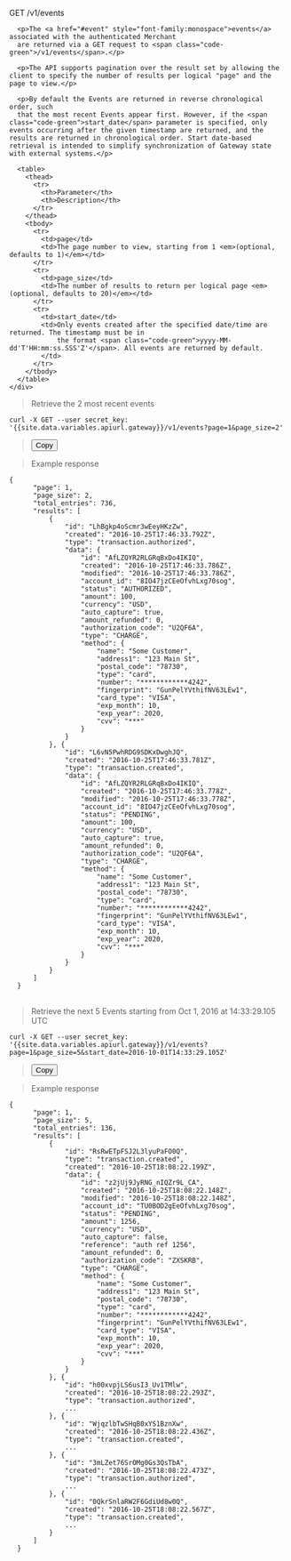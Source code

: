 <div class="method-area">
  <div class="method-copy">
    <div class="method-copy-padding">
      <p><span class="api-operation">GET</span> <span class="code-green">/v1/events</span></p>

      <p>The <a href="#event" style="font-family:monospace">events</a> associated with the authenticated Merchant
      are returned via a GET request to <span class="code-green">/v1/events</span>.</p>

      <p>The API supports pagination over the result set by allowing the client to specify the number of results per logical "page" and the page to view.</p>

      <p>By default the Events are returned in reverse chronological order, such
      that the most recent Events appear first. However, if the <span class="code-green">start_date</span> parameter is specified, only events occurring after the given timestamp are returned, and the results are returned in chronological order. Start date-based retrieval is intended to simplify synchronization of Gateway state with external systems.</p>

      <table>
        <thead>
          <tr>
            <th>Parameter</th>
            <th>Description</th>
          </tr>
        </thead>
        <tbody>
          <tr>
            <td>page</td>
            <td>The page number to view, starting from 1 <em>(optional, defaults to 1)</em></td>
          </tr>
          <tr>
            <td>page_size</td>
            <td>The number of results to return per logical page <em>(optional, defaults to 20)</em></td>
          </tr>
          <tr>
            <td>start_date</td>
            <td>Only events created after the specified date/time are returned. The timestamp must be in
                the format <span class="code-green">yyyy-MM-dd'T'HH:mm:ss.SSS'Z'</span>. All events are returned by default.
            </td>
          </tr>
        </tbody>
      </table>
    </div>
  </div>

  <blockquote>Retrieve the 2 most recent events</blockquote>

  <pre id="get-events"><code class="json">curl -X GET --user secret_key: '{{site.data.variables.apiurl.gateway}}/v1/events?page=1&amp;page_size=2'</code></pre>
  <blockquote><button id="btn" class="btn copy" data-clipboard-target="#get-events" onclick="Materialize.toast('Copied!', 2000)">Copy</button></blockquote>

  <blockquote>Example response</blockquote>
  <pre><code>{
      "page": 1,
      "page_size": 2,
      "total_entries": 736,
      "results": [
          {
              "id": "LhBgkp4oScmr3wEeyHKzZw",
              "created": "2016-10-25T17:46:33.792Z",
              "type": "transaction.authorized",
              "data": {
                  "id": "AfLZQYR2RLGRqBxDo4IKIQ",
                  "created": "2016-10-25T17:46:33.786Z",
                  "modified": "2016-10-25T17:46:33.786Z",
                  "account_id": "8IO47jzCEeOfvhLxg70sog",
                  "status": "AUTHORIZED",
                  "amount": 100,
                  "currency": "USD",
                  "auto_capture": true,
                  "amount_refunded": 0,
                  "authorization_code": "U2QF6A",
                  "type": "CHARGE",
                  "method": {
                      "name": "Some Customer",
                      "address1": "123 Main St",
                      "postal_code": "78730",
                      "type": "card",
                      "number": "************4242",
                      "fingerprint": "GunPelYVthifNV63LEw1",
                      "card_type": "VISA",
                      "exp_month": 10,
                      "exp_year": 2020,
                      "cvv": "&#42;&#42;&#42;"
                  }
              }
          }, {
              "id": "L6vN5PwhRDG9SDKxDwghJQ",
              "created": "2016-10-25T17:46:33.781Z",
              "type": "transaction.created",
              "data": {
                  "id": "AfLZQYR2RLGRqBxDo4IKIQ",
                  "created": "2016-10-25T17:46:33.778Z",
                  "modified": "2016-10-25T17:46:33.778Z",
                  "account_id": "8IO47jzCEeOfvhLxg70sog",
                  "status": "PENDING",
                  "amount": 100,
                  "currency": "USD",
                  "auto_capture": true,
                  "amount_refunded": 0,
                  "authorization_code": "U2QF6A",
                  "type": "CHARGE",
                  "method": {
                      "name": "Some Customer",
                      "address1": "123 Main St",
                      "postal_code": "78730",
                      "type": "card",
                      "number": "************4242",
                      "fingerprint": "GunPelYVthifNV63LEw1",
                      "card_type": "VISA",
                      "exp_month": 10,
                      "exp_year": 2020,
                      "cvv": "&#42;&#42;&#42;"
                  }
              }
          }
      ]
  }</code>
  </pre>


  <blockquote>Retrieve the next 5 Events starting from Oct 1, 2016 at 14:33:29.105 UTC</blockquote>
  <pre id="events-spec"><code class="json">curl -X GET --user secret_key: '{{site.data.variables.apiurl.gateway}}/v1/events?page=1&amp;page_size=5&amp;start_date=2016-10-01T14:33:29.105Z'</code></pre>
  <blockquote><button id="btn" class="btn copy" data-clipboard-target="#events-spec" onclick="Materialize.toast('Copied!', 2000)">Copy</button></blockquote>

  <blockquote>Example response</blockquote>
  <pre><code class="json">{
      "page": 1,
      "page_size": 5,
      "total_entries": 136,
      "results": [
          {
              "id": "RsRwETpFSJ2L3lyuPaFO0Q",
              "type": "transaction.created",
              "created": "2016-10-25T18:08:22.199Z",
              "data": {
                  "id": "z2jUj9JyRNG_nIQZr9L_CA",
                  "created": "2016-10-25T18:08:22.148Z",
                  "modified": "2016-10-25T18:08:22.148Z",
                  "account_id": "TU0BOD2gEeOfvhLxg70sog",
                  "status": "PENDING",
                  "amount": 1256,
                  "currency": "USD",
                  "auto_capture": false,
                  "reference": "auth ref 1256",
                  "amount_refunded": 0,
                  "authorization_code": "ZXSKRB",
                  "type": "CHARGE",
                  "method": {
                      "name": "Some Customer",
                      "address1": "123 Main St",
                      "postal_code": "78730",
                      "type": "card",
                      "number": "************4242",
                      "fingerprint": "GunPelYVthifNV63LEw1",
                      "card_type": "VISA",
                      "exp_month": 10,
                      "exp_year": 2020,
                      "cvv": "&#42;&#42;&#42;"
                  }
              }
          }, {
              "id": "h00xvpjLS6usI3_Uv1TMlw",
              "created": "2016-10-25T18:08:22.293Z",
              "type": "transaction.authorized",
              ...
          }, {
              "id": "WjqzlbTwSHqB0xYS1BznXw",
              "created": "2016-10-25T18:08:22.436Z",
              "type": "transaction.created",
              ...
          }, {
              "id": "3mLZet76SrOMg0Gs3QsTbA",
              "created": "2016-10-25T18:08:22.473Z",
              "type": "transaction.authorized",
              ...
          }, {
              "id": "0QkrSnlaRW2F6GdiUd8w0Q",
              "created": "2016-10-25T18:08:22.567Z",
              "type": "transaction.created",
              ...
          }
      ]
  }</code>
  </pre>
</div>
